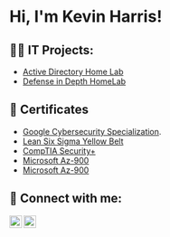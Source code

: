 <h1>Hi, I'm Kevin Harris!                                                        

<h2>👨‍💻 IT Projects:</h2>

- [Active Directory Home Lab](https://github.com/kevinharris2/ActiveDirectoryLab/blob/main/README.md)
- [ Defense in Depth HomeLab](https://github.com/kevinharris2/Internal-network-Lab/blob/main/README.md)

<h2>📄 Certificates</h2>

- [Google Cybersecurity Specialization](https://www.coursera.org/account/accomplishments/specialization/FHPI4GEWKKBZ).
- [Lean Six Sigma Yellow Belt](https://www.linkedin.com/in/kevin-harris2/details/certifications/1735822984240/single-media-viewer/?profileId=ACoAADnRixkB284F0qVZKi8tIekOhY7Bg_gYmRk)
- [CompTIA Security+](https://www.credly.com/badges/abd0f109-30d4-4231-af5d-26f79484f46e/linked_in_profile) 
- [Microsoft Az-900](https://learn.microsoft.com/api/credentials/share/en-us/KevinHarrisII-5960/9ED0F16CA5B376F4?sharingId=2CCF05BB4F950BC4)
- [Microsoft Az-900](https://learn.microsoft.com/api/credentials/share/en-us/KevinHarrisII-5960/8594D37EFCC3AC45?sharingId=2CCF05BB4F950BC4)

<h2> 📱 Connect with me:</h2>


[<img align="left" alt="JoshMadakor | Twitter" width="22px" src="https://cdn.jsdelivr.net/npm/simple-icons@v3/icons/twitter.svg" />][twitter]
[<img align="left" alt="JoshMadakor | LinkedIn" width="22px" src="https://cdn.jsdelivr.net/npm/simple-icons@v3/icons/linkedin.svg" />][linkedin]


[twitter]: https://x.com/kevin_harris2
[linkedin]: https://www.linkedin.com/in/kevin-harris2/

